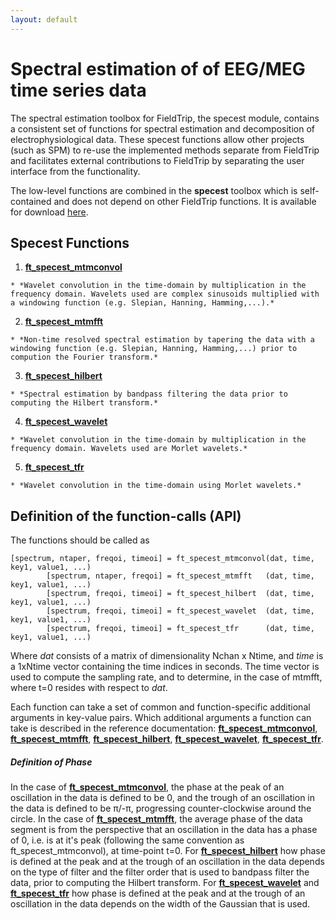 ```yaml
---
layout: default
---
```


# Spectral estimation of of EEG/MEG time series data

The spectral estimation toolbox for FieldTrip, the specest module, contains a consistent set of functions for spectral estimation and decomposition of electrophysiological data. These specest functions allow other projects (such as SPM) to re-use the implemented methods separate from FieldTrip and facilitates external contributions to FieldTrip by separating the user interface from the functionality.

The low-level functions are combined in the **specest** toolbox which is self-contained and does not depend on other FieldTrip functions. It is available for download [here](ftp://ftp.fieldtriptoolbox.org/pub/fieldtrip/modules/).
##  Specest Functions

 1.  **[ft_specest_mtmconvol](/reference/ft_specest_mtmconvol)**

    * *Wavelet convolution in the time-domain by multiplication in the frequency domain. Wavelets used are complex sinusoids multiplied with a windowing function (e.g. Slepian, Hanning, Hamming,...).*
 2.  **[ft_specest_mtmfft](/reference/ft_specest_mtmfft)**

    * *Non-time resolved spectral estimation by tapering the data with a windowing function (e.g. Slepian, Hanning, Hamming,...) prior to compution the Fourier transform.*
 3.  **[ft_specest_hilbert](/reference/ft_specest_hilbert)**

    * *Spectral estimation by bandpass filtering the data prior to computing the Hilbert transform.*
 4.  **[ft_specest_wavelet](/reference/ft_specest_wavelet)**

    * *Wavelet convolution in the time-domain by multiplication in the frequency domain. Wavelets used are Morlet wavelets.*
 5.  **[ft_specest_tfr](/reference/ft_specest_tfr)**

    * *Wavelet convolution in the time-domain using Morlet wavelets.*

## Definition of the function-calls (API)

The functions should be called as

	
	[spectrum, ntaper, freqoi, timeoi] = ft_specest_mtmconvol(dat, time, key1, value1, ...)
	        [spectrum, ntaper, freqoi] = ft_specest_mtmfft   (dat, time, key1, value1, ...)
	        [spectrum, freqoi, timeoi] = ft_specest_hilbert  (dat, time, key1, value1, ...)
	        [spectrum, freqoi, timeoi] = ft_specest_wavelet  (dat, time, key1, value1, ...)
	        [spectrum, freqoi, timeoi] = ft_specest_tfr      (dat, time, key1, value1, ...)

Where *dat* consists of a matrix of dimensionality Nchan x Ntime, and *time* is a 1xNtime vector containing the time indices in seconds. The time vector is used to compute the sampling rate, and to determine, in the case of mtmfft, where t=0 resides with respect to *dat*. 

Each function can take a set of common and function-specific additional arguments in key-value pairs. Which additional arguments a function can take is described in the reference documentation: **[ft_specest_mtmconvol](/reference/ft_specest_mtmconvol)**, **[ft_specest_mtmfft](/reference/ft_specest_mtmfft)**, **[ft_specest_hilbert](/reference/ft_specest_hilbert)**, **[ft_specest_wavelet](/reference/ft_specest_wavelet)**, **[ft_specest_tfr](/reference/ft_specest_tfr)**. 

##### Definition of Phase

In the case of **[ft_specest_mtmconvol](/reference/ft_specest_mtmconvol)**, the phase at the peak of an oscillation in the data is defined to be 0, and the trough of an oscillation in the data is defined to be π/-π, progressing counter-clockwise around the circle.
 In the case of **[ft_specest_mtmfft](/reference/ft_specest_mtmfft)**, the average phase of the data segment is from the perspective that an oscillation in the data has a phase of 0, i.e. is at it's peak (following the same convention as ft_specest_mtmconvol), at time-point t=0.
 For **[ft_specest_hilbert](/reference/ft_specest_hilbert)** how phase is defined at the peak and at the trough of an oscillation in the data depends on the type of filter and the filter order that is used to bandpass filter the data, prior to computing the Hilbert transform.
 For **[ft_specest_wavelet](/reference/ft_specest_wavelet)** and **[ft_specest_tfr](/reference/ft_specest_tfr)** how phase is defined at the peak and at the trough of an oscillation in the data depends on the width of the Gaussian that is used. 

